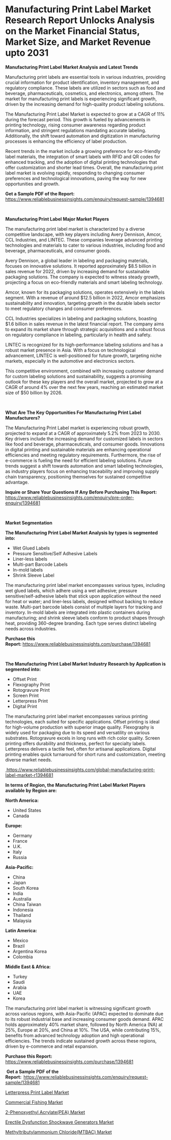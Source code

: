 <p><h1>Manufacturing Print Label Market Research Report Unlocks Analysis on the Market Financial Status, Market Size, and Market Revenue upto 2031</h1></p><p><strong>Manufacturing Print Label Market Analysis and Latest Trends</strong></p>
<p><p>Manufacturing print labels are essential tools in various industries, providing crucial information for product identification, inventory management, and regulatory compliance. These labels are utilized in sectors such as food and beverage, pharmaceuticals, cosmetics, and electronics, among others. The market for manufacturing print labels is experiencing significant growth, driven by the increasing demand for high-quality product labeling solutions.</p><p>The Manufacturing Print Label Market is expected to grow at a CAGR of 11% during the forecast period. This growth is fueled by advancements in printing technology, rising consumer awareness regarding product information, and stringent regulations mandating accurate labeling. Additionally, the shift toward automation and digitization in manufacturing processes is enhancing the efficiency of label production.</p><p>Recent trends in the market include a growing preference for eco-friendly label materials, the integration of smart labels with RFID and QR codes for enhanced tracking, and the adoption of digital printing technologies that offer customization and shorter lead times. Overall, the manufacturing print label market is evolving rapidly, responding to changing consumer preferences and technological innovations, paving the way for new opportunities and growth.</p></p>
<p><strong>Get a Sample PDF of the Report:&nbsp;</strong> <a href="https://www.reliablebusinessinsights.com/enquiry/request-sample/1394681">https://www.reliablebusinessinsights.com/enquiry/request-sample/1394681</a></p>
<p>&nbsp;</p>
<p><strong>Manufacturing Print Label Major Market Players</strong></p>
<p><p>The manufacturing print label market is characterized by a diverse competitive landscape, with key players including Avery Dennison, Amcor, CCL Industries, and LINTEC. These companies leverage advanced printing technologies and materials to cater to various industries, including food and beverage, pharmaceuticals, and consumer goods.</p><p>Avery Dennison, a global leader in labeling and packaging materials, focuses on innovative solutions. It reported approximately $8.5 billion in sales revenue for 2022, driven by increasing demand for sustainable packaging solutions. The company is expected to witness steady growth, projecting a focus on eco-friendly materials and smart labeling technology.</p><p>Amcor, known for its packaging solutions, operates extensively in the labels segment. With a revenue of around $12.5 billion in 2022, Amcor emphasizes sustainability and innovation, targeting growth in the durable labels sector to meet regulatory changes and consumer preferences.</p><p>CCL Industries specializes in labeling and packaging solutions, boasting $1.6 billion in sales revenue in the latest financial report. The company aims to expand its market share through strategic acquisitions and a robust focus on regulatory compliance in labeling, particularly in health and safety.</p><p>LINTEC is recognized for its high-performance labeling solutions and has a robust market presence in Asia. With a focus on technological advancement, LINTEC is well-positioned for future growth, targeting niche markets, especially in the automotive and electronics sectors.</p><p>This competitive environment, combined with increasing customer demand for custom labeling solutions and sustainability, suggests a promising outlook for these key players and the overall market, projected to grow at a CAGR of around 4% over the next few years, reaching an estimated market size of $50 billion by 2026.</p></p>
<p>&nbsp;</p>
<p><strong>What Are The Key Opportunities For Manufacturing Print Label Manufacturers?</strong></p>
<p><p>The Manufacturing Print Label market is experiencing robust growth, projected to expand at a CAGR of approximately 5.2% from 2023 to 2030. Key drivers include the increasing demand for customized labels in sectors like food and beverage, pharmaceuticals, and consumer goods. Innovations in digital printing and sustainable materials are enhancing operational efficiencies and meeting regulatory requirements. Furthermore, the rise of e-commerce is fueling the need for efficient labeling solutions. Future trends suggest a shift towards automation and smart labeling technologies, as industry players focus on enhancing traceability and improving supply chain transparency, positioning themselves for sustained competitive advantage.</p></p>
<p><strong>Inquire or Share Your Questions If Any Before Purchasing This Report:</strong> <a href="https://www.reliablebusinessinsights.com/enquiry/pre-order-enquiry/1394681">https://www.reliablebusinessinsights.com/enquiry/pre-order-enquiry/1394681</a></p>
<p>&nbsp;</p>
<p><strong>Market Segmentation</strong></p>
<p><strong>The Manufacturing Print Label Market Analysis by types is segmented into:</strong></p>
<p><ul><li>Wet Glued Labels</li><li>Pressure Sensitive/Self Adhesive Labels</li><li>Liner-less labels</li><li>Multi-part Barcode Labels</li><li>In-mold labels</li><li>Shrink Sleeve Label</li></ul></p>
<p><p>The manufacturing print label market encompasses various types, including wet glued labels, which adhere using a wet adhesive; pressure sensitive/self-adhesive labels that stick upon application without the need for heat or water; and liner-less labels, designed without backing to reduce waste. Multi-part barcode labels consist of multiple layers for tracking and inventory. In-mold labels are integrated into plastic containers during manufacturing; and shrink sleeve labels conform to product shapes through heat, providing 360-degree branding. Each type serves distinct labeling needs across industries.</p></p>
<p><strong>Purchase this Report:&nbsp;</strong><a href="https://www.reliablebusinessinsights.com/purchase/1394681">https://www.reliablebusinessinsights.com/purchase/1394681</a></p>
<p>&nbsp;</p>
<p><strong>The Manufacturing Print Label Market Industry Research by Application is segmented into:</strong></p>
<p><ul><li>Offset Print</li><li>Flexography Print</li><li>Rotogravure Print</li><li>Screen Print</li><li>Letterpress Print</li><li>Digital Print</li></ul></p>
<p><p>The manufacturing print label market encompasses various printing technologies, each suited for specific applications. Offset printing is ideal for high-volume production with superior image quality. Flexography is widely used for packaging due to its speed and versatility on various substrates. Rotogravure excels in long runs with rich color quality. Screen printing offers durability and thickness, perfect for specialty labels. Letterpress delivers a tactile feel, often for artisanal applications. Digital printing enables quick turnaround for short runs and customization, meeting diverse market needs.</p></p>
<p><a href="https://www.reliablebusinessinsights.com/global-manufacturing-print-label-market-r1394681">&nbsp;https://www.reliablebusinessinsights.com/global-manufacturing-print-label-market-r1394681</a></p>
<p><strong>In terms of Region, the Manufacturing Print Label Market Players available by Region are:</strong></p>
<p>
    <p> <strong> North America: </strong>
        <ul>
            <li>United States</li>
            <li>Canada</li>
        </ul>
        </p> 
    <p> <strong> Europe: </strong>
        <ul>
            <li>Germany</li>
            <li>France</li>
            <li>U.K.</li>
            <li>Italy</li>
            <li>Russia</li>
        </ul>
        </p> 
    <p> <strong> Asia-Pacific: </strong>
        <ul>
            <li>China</li>
            <li>Japan</li>
            <li>South Korea</li>
            <li>India</li>
            <li>Australia</li>
            <li>China Taiwan</li>
            <li>Indonesia</li>
            <li>Thailand</li>
            <li>Malaysia</li>
        </ul>
        </p> 
    <p> <strong> Latin America: </strong>
        <ul>
            <li>Mexico</li>
            <li>Brazil</li>
            <li>Argentina Korea</li>
            <li>Colombia</li>
        </ul>
        </p> 
    <p> <strong> Middle East & Africa: </strong>
        <ul>
            <li>Turkey</li>
            <li>Saudi</li>
            <li>Arabia</li>
            <li>UAE</li>
            <li>Korea</li>
        </ul>
    </p>
    </p>
<p><p>The manufacturing print label market is witnessing significant growth across various regions, with Asia-Pacific (APAC) expected to dominate due to its robust industrial base and increasing consumer goods demand. APAC holds approximately 40% market share, followed by North America (NA) at 25%, Europe at 20%, and China at 10%. The USA, while contributing 15%, benefits from advanced technology adoption and high operational efficiencies. The trends indicate sustained growth across these regions, driven by e-commerce and retail expansion.</p></p>
<p><strong>Purchase this Report: </strong><a href="https://www.reliablebusinessinsights.com/purchase/1394681">https://www.reliablebusinessinsights.com/purchase/1394681</a></p>
<p>&nbsp;<strong>Get a Sample PDF of the Report:&nbsp;&nbsp;</strong><a href="https://www.reliablebusinessinsights.com/enquiry/request-sample/1394681">https://www.reliablebusinessinsights.com/enquiry/request-sample/1394681</a></p>
<p><strong></strong></p>
<p><p><a href="https://github.com/alesiasc0na/Market-Research-Report-List-1/blob/main/letterpress-print-label-market.md">Letterpress Print Label Market</a></p><p><a href="https://www.linkedin.com/pulse/commercial-fishing-market-size-share-analysis-growth-trends-p6lgc?trackingId=iSnFvqf4TP6iqBb3oA4qFw%3D%3D">Commercial Fishing Market</a></p><p><a href="https://issuu.com/reportprime-2/docs/2-phenoxyethyl-acrylatepea-market-s_f30e87c91643db">2-Phenoxyethyl Acrylate(PEA) Market</a></p><p><a href="https://github.com/kathiestrine5ty/Market-Research-Report-List-1/blob/main/erectile-dysfunction-shockwave-generators-market.md">Erectile Dysfunction Shockwave Generators Market</a></p><p><a href="https://issuu.com/reportprime-2/docs/methyltributylammonium-chloridemtba_412d78127f4bdd">Methyltributylammonium Chloride(MTBAC) Market</a></p></p>